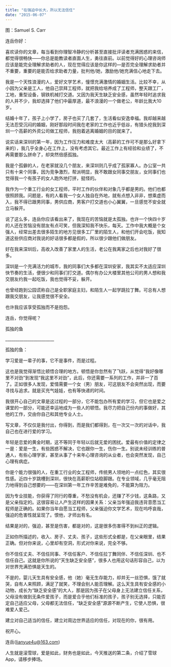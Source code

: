 ```yaml
---
title: "在强迫中长大，所以无法信任"
date: "2015-06-07"
---
```


图：Samuel S. Carr

连岳你好：

喜欢读你的文章，每当看到你理智冷静的分析甚至直接批评读者充满困惑的来信，都觉得很畅快——你总是能教读者直面人生，勇往直前。以前觉得好的心理咨询师应该是能完全理解求助者的人，现在觉得应该是你这样的—是否完全理解求助者并不重要，重要的是能否给求助者力量，批判他/她，激励他/她充满信心地走下去。

我是一个天性浪漫的人，爱好文学艺术，憧憬充满激情的婚姻生活。比较不幸，从小因为父亲是工人，他自己崇拜工程师，就把我给培养成了工程师，整天跟工厂，工地，重型设备，钢铁机械打交道。又因为我天生缺乏安全感，虽然年轻时追求我的人并不少，我却选择了他们中最厚道，最不浪漫的一个做老公，年龄比我大10岁。

结婚十年了，孩子上小学了，房子也买了几套了，生活看似安逸幸福。我却越来越无法忍受沉闷的婚姻，刚好那段时间我在老家的工作也近乎低谷，有猎头挖我到深圳一个高薪的外资公司做工程师，我抱着逃离婚姻的目的就来了。

说实话来深圳的第一年，因为工作压力和难度太大（高薪的工作可不是那么好拿下来的），我几乎全身心在工作上，没有考虑其它。最近工作上有经验和业绩了，不再需要那么拼命了，却突然倍感孤独。

我是个孤僻的人，在老家就没几个朋友，来深圳则几乎成了孤家寡人。办公室一共只有十来个同事，因为竞争激烈，帮派明显，我不敢跟女同事交朋友，女同事们也觉得我一个有孩子的女人跑外地打拼，挺怪的。

我作为一个重工行业的女工程师，平时工作的伙伴和对象几乎都是男的。他们也都很照顾我。问题是，有的人看我一个女人独自在外地，就有点想入非非，想乘虚而入，我不得已跟男同事，男供应商，男客户打交道也小心翼翼，一旦感觉不安全就立马躲开。

说了这么多，连岳你应该看出来了，我现在的苦恼就是太孤独。也许一个快四十岁的人还在苦恼没有朋友有点可笑，但我深知我不快乐，每天。工作中我大概是个女强人，经常出差去很多陌生的地方见很多工厂里的陌生人，和他们开会吃饭，我知道这些供应商对我说的好话很多都是假的，所以很少跟他们做朋友。

好在我来深圳后，高收入改善了家里人的生活，老公在我离家之后也对我好了很多。

深圳是一个充满活力的城市，我的同事们大多都在深圳安家，我其实不太适应深圳快节奏的生活，便很少和同事们打交道。偶尔有办公大楼里其他公司的男人想和我交朋友约我一起吃饭，我也觉得不妥，躲开。

也曾经跑到公园谎称自己是全职家庭主妇，和陌生人一起学跳拉丁舞。可总有人想跟我交朋友，让我感觉很不安全。

也许我应该享受孤独而不是抱怨。

连岳，你觉得呢？

孤独的鱼

\_\_\_\_\_\_\_\_\_\_\_\_\_\_\_\_\_\_\_\_\_\_\_\_

孤独的鱼：

学习爱是一辈子的事，它不是事件，而是过程。

这也是我觉得渐悟比顿悟合理的地方。顿悟是你忽然有了飞跃，从觉得“我好像哪里不对劲”到发现“我这里不对劲”，此后，你还需要一系列的工作，并非一了百了。正如很多人发现，爱情需要一个女（男）朋友，可这朋友不会突然出现，而要寻找与追求。就是买充气娃娃，也有等快递的时间。

我很开心自己的文章是这过程的一部分，它不能包办所有爱的学习，但它也是爱之课堂的一部分，可能还幸运地成为一些人的顿悟。我尽力把自己份内的事做好，其他的工作，交由你自己和其他专业人士。

写文章，不仅仅是我付出，你得到，而是我们都得到，在一次又一次的对话中，我自己也在进行爱的学习。

年轻是恋爱的黄金时期，这不等同于年轻以后就无爱的困扰。爱最有价值的定律之一是：爱是一生，有些困惑不解决，它也跟你一生，伤你一生。别说未经训练的普通人，有些心理学家，甚至从事了十来年心理咨询的从业者，也会突然发现，自己心理有病症。

你是个能力很强的人，在重工行业的女工程师，传统男人领地的一点红色，其实很性感。近四十岁跳槽到深圳，很快在高薪职位站稳脚跟。在专业领域，几乎毫无阻力地得到自己想要的——在深圳第一年工作辛苦是难免的，不能算为阻力。

因为专业技能，你获得了同行的尊重，不愁没有机会，还赚了不少钱，这条路，又是父亲指定的。这很容易让人产生这样的因果关系：父亲当年强迫我违背意愿当工程师是正确的。如果你当年自愿当工程师，父亲强迫你文学艺术，现在呜呼哀哉，强迫的危害性就呈现了。恨他，才师出有名。

结果是对的，强迫，甚至是伤害，都是对的，这是很多伤害得不到纠正的逻辑。

正如你所描述的，收入、房子、丈夫、孩子，这些形式全都是，在父亲眼里，结果正确。但对你来说，心里却有空洞，形式对你来说，完全不够。

你不信任丈夫、不信任同事、不信任客户、不信任拉丁舞同伴、不信任深圳、也不信任自己。这就是你所说的“天生缺乏安全感”，很多人也用这句话形容自己，以为对世界充满恐惧是天生的。

不是的，婴儿天生具有安全感，他（她）毫无生存能力，却并无一丝恐惧，饿了就哭，自有人来照顾，满足了就笑，不理会别人能否理解。这么天生具有安全感的小动物，成长为“缺乏安全感”的大人，那是因为孩子在父母身上无法建立信任关系，父母没有做到无条件爱孩子，而是爱合乎他们标准的孩子，孩子别无选择，只能否定自己适应父母，父母都无法信任，“缺乏安全感”源源不断产生，它使人恐惧，很难爱人爱己。

建立对自己适当的信任，建立对周边世界适应的信任，对现在的你，很有用。

祝开心。

连岳(lianyue4u@163.com)

人生就是滚雪球，爱是如此，财务也是如此，今天推送的第二条，介绍了雪球App，请移步捧场。
